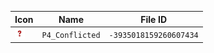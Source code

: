 | Icon | Name | File ID |
| ---  | ---  | ---     |
| ![](P4_Conflicted.png) | `P4_Conflicted` | `-3935018159260607434` |

